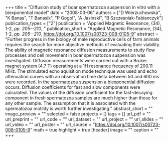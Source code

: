 +++
title = "Diffusion study of boar spermatozoa suspension in vitro with a biexponential model"
date = "2008-03-06"
authors = ["D Wierzuchowska", "K Banas", "T Banasik", "P Gogol", "A Jasinski", "B Szczesniak-Fabianczyk"]
publication_types = ["2"]
publication = "Applied Magnetic Resonance, (34), 1-2, _pp. 205--210_, "
publication_short = "Applied Magnetic Resonance, (34), 1-2, _pp. 205--210_, https://doi.org/10.1007/s00723-008-0105-9"
abstract = "Further progress in the biology of male reproductive cells of farm animals requires the search for more objective methods of evaluating their viability. The ability of magnetic resonance diffusion measurements to study flow processes and cell movement in boar spermatozoa suspension was investigated. Diffusion measurements were carried out with a Bruker magnet system (4.7 T) operating at a 1H resonance frequency of 200.11 MHz. The stimulated echo aquisition mode technique was used and echo attenuation curves with an observation time delta between 50 and 600 ms were recorded. In the spermatozoa suspension a biexponential diffusion occurs. Diffusion coefficients for fast and slow components were calculated. The values of the diffusion coefficient for the fast-decaying component in fresh spermatozoa samples are much higher than those for any other sample. The assumption that it is associated with the spermatozoa motility is worth further investigating."
abstract_short = ""
image_preview = ""
selected = false
projects = []
tags = []
url_pdf = ""
url_preprint = ""
url_code = ""
url_dataset = ""
url_project = ""
url_slides = ""
url_video = ""
url_poster = ""
url_source = "https://doi.org/10.1007/s00723-008-0105-9"
math = true
highlight = true
[header]
image = ""
caption = ""
+++
